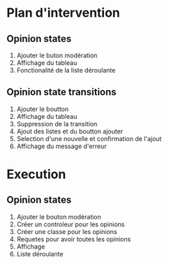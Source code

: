 # Plan d'intervention

## Opinion states

1. Ajouter le buton modération
2. Affichage du tableau
3. Fonctionalité de la liste déroulante

## Opinion state transitions

1. Ajouter le boutton
2. Affichage du tableau
3. Suppression de la transition
4. Ajout des listes et du boutton ajouter
5. Selection d'une nouvelle et confirmation de l'ajout
6. Affichage du message d'erreur

# Execution

## Opinion states

1. Ajouter le bouton modération
2. Créer un controleur pour les opinions
3. Créer une classe pour les opinions
4. Requetes pour avoir toutes les opinions
5. Affichage
6. Liste déroulante